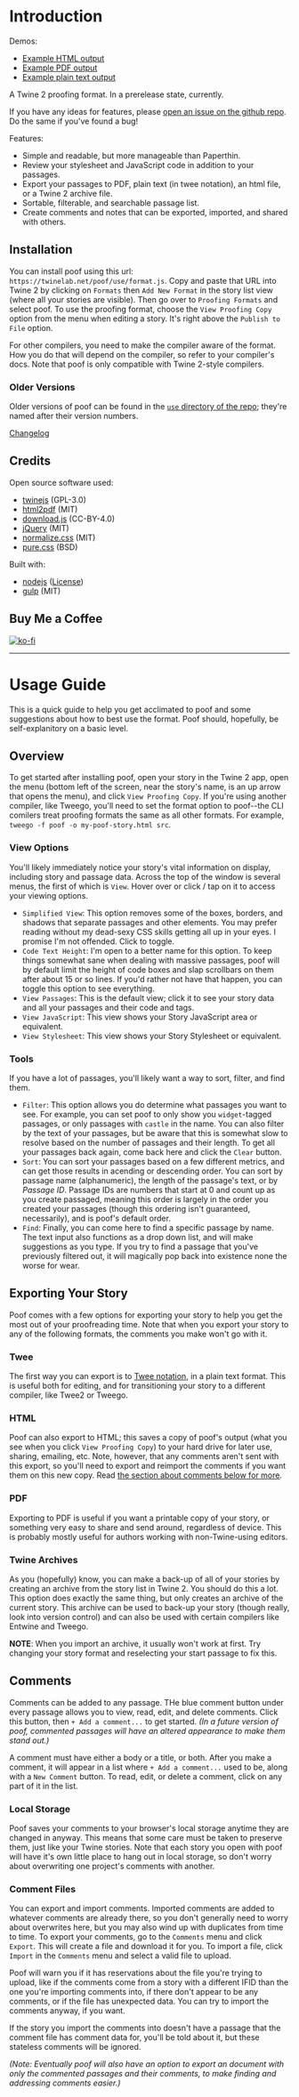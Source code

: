 # Introduction

Demos:  
- [Example HTML output](http://twinelab.net/poof/demo/)  
- [Example PDF output](http://twinelab.net/poof/demo/poof.pdf)  
- [Example plain text output](http://twinelab.net/poof/demo/poof.txt)

A Twine 2 proofing format. In a prerelease state, currently.

If you have any ideas for features, please [open an issue on the github repo](https://github.com/ChapelR/poof/issues/new). Do the same if you've found a bug!

Features:  
- Simple and readable, but more manageable than Paperthin.  
- Review your stylesheet and JavaScript code in addition to your passages.  
- Export your passages to PDF, plain text (in twee notation), an html file, or a Twine 2 archive file.  
- Sortable, filterable, and searchable passage list.  
- Create comments and notes that can be exported, imported, and shared with others.

## Installation

You can install poof using this url: `https://twinelab.net/poof/use/format.js`. Copy and paste that URL into Twine 2 by clicking on `Formats` then `Add New Format` in the story list view (where all your stories are visible). Then go over to `Proofing Formats` and select poof. To use the proofing format, choose the `View Proofing Copy` option from the menu when editing a story. It's right above the `Publish to File` option.

For other compilers, you need to make the compiler aware of the format. How you do that will depend on the compiler, so refer to your compiler's docs. Note that poof is only compatible with Twine 2-style compilers.

### Older Versions

Older versions of poof can be found in the [`use` directory of the repo](https://github.com/ChapelR/poof/tree/master/docs/use); they're named after their version numbers.

[Changelog](http://twinelab.net/poof/changelog.txt)

## Credits 

Open source software used:

- [twinejs](http://twinery.org/) (GPL-3.0)  
- [html2pdf](https://github.com/eKoopmans/html2pdf) (MIT)  
- [download.js](http://danml.com/download.html) (CC-BY-4.0)  
- [jQuery](https://jquery.com/) (MIT)  
- [normalize.css](https://necolas.github.io/normalize.css/) (MIT)  
- [pure.css](https://purecss.io/) (BSD)

Built with:

- [nodejs](https://nodejs.org/en/) ([License](https://raw.githubusercontent.com/nodejs/node/master/LICENSE))  
- [gulp](https://gulpjs.com/) (MIT)

## Buy Me a Coffee

[![ko-fi](https://www.ko-fi.com/img/donate_sm.png)](https://ko-fi.com/F1F8IC35)

---

# Usage Guide

This is a quick guide to help you get acclimated to poof and some suggestions about how to best use the format. Poof should, hopefully, be self-explanitory on a basic level.

## Overview

To get started after installing poof, open your story in the Twine 2 app, open the menu (bottom left of the screen, near the story's name, is an up arrow that opens the menu), and click `View Proofing Copy`.  If you're using another compiler, like Tweego, you'll need to set the format option to poof--the CLI comilers treat proofing formats the same as all other formats. For example, `tweego -f poof -o my-poof-story.html src`.

### View Options

You'll likely immediately notice your story's vital information on display, including story and passage data. Across the top of the window is several menus, the first of which is `View`. Hover over or click / tap on it to access your viewing options.

- `Simplified View`: This option removes some of the boxes, borders, and shadows that separate passages and other elements. You may prefer reading without my dead-sexy CSS skills getting all up in your eyes. I promise I'm not offended. Click to toggle.  
- `Code Text Height`: I'm open to a better name for this option. To keep things somewhat sane when dealing with massive passages, poof will by default limit the height of code boxes and slap scrollbars on them after about 15 or so lines. If you'd rather not have that happen, you can toggle this option to see everything.  
- `View Passages`: This is the default view; click it to see your story data and all your passages and their code and tags.  
- `View JavaScript`: This view shows your Story JavaScript area or equivalent.  
- `View Stylesheet`: This view shows your Story Stylesheet or equivalent.  

### Tools

If you have a lot of passages, you'll likely want a way to sort, filter, and find them.

- `Filter`: This option allows you do determine what passages you want to see. For example, you can set poof to only show you `widget`-tagged passages, or only passages with `castle` in the name. You can also filter by the text of your passages, but be aware that this is somewhat slow to resolve based on the number of passages and their length. To get all your passages back again, come back here and click the `Clear` button.  
- `Sort`: You can sort your passages based on a few different metrics, and can get those results in acending or descending order. You can sort by passage name (alphanumeric), the length of the passage's text, or by *Passage ID*. Passage IDs are numbers that start at 0 and count up as you create passaged, meaning this order is largely in the order you created your passages (though this ordering isn't guaranteed, necessarily), and is poof's default order.  
- `Find`: Finally, you can come here to find a specific passage by name. The text input also functions as a drop down list, and will make suggestions as you type. If you try to find a passage that you've previously filtered out, it will magically pop back into existence none the worse for wear.

## Exporting Your Story

Poof comes with a few options for exporting your story to help you get the most out of your proofreading time. Note that when you export your story to any of the following formats, the comments you make won't go with it.

### Twee

The first way you can export is to [Twee notation](https://twinery.org/cookbook/terms/terms_twee.html), in a plain text format. This is useful both for editing, and for transitioning your story to a different compiler, like Twee2 or Tweego.

### HTML

 Poof can also export to HTML; this saves a copy of poof's output (what you see when you click `View Proofing Copy`) to your hard drive for later use, sharing, emailing, etc. Note, however, that any comments aren't sent with this export, so you'll need to export and reimport the comments if you want them on this new copy. Read [the section about comments below for more](#comments).

### PDF

Exporting to PDF is useful if you want a printable copy of your story, or something very easy to share and send around, regardless of device. This is probably mostly useful for authors working with non-Twine-using editors.

### Twine Archives

As you (hopefully) know, you can make a back-up of all of your stories by creating an archive from the story list in Twine 2. You should do this a lot. This option does exactly the same thing, but only creates an archive of the current story. This archive can be used to back-up your story (though really, look into version control) and can also be used with certain compilers like Entwine and Tweego.

**NOTE**: When you import an archive, it usually won't work at first. Try changing your story format and reselecting your start passage to fix this.

## Comments

Comments can be added to any passage. THe blue comment button under every passage allows you to view, read, edit, and delete comments. Click this button, then `+ Add a comment...` to get started. *(In a future version of poof, commented passages will have an altered appearance to make them stand out.)*

A comment must have either a body or a title, or both. After you make a comment, it will appear in a list where `+ Add a comment...` used to be, along with a `New Comment` button. To read, edit, or delete a comment, click on any part of it in the list.

### Local Storage

Poof saves your comments to your browser's local storage anytime they are changed in anyway. This means that some care must be taken to preserve them, just like your Twine stories. Note that each story you open with poof will have it's own little place to hang out in local storage, so don't worry about overwriting one project's comments with another.

### Comment Files

You can export and import comments. Imported comments are added to whatever comments are already there, so you don't generally need to worry about overwrites here, but you may also wind up with duplicates from time to time. To export your comments, go to the `Comments` menu and click `Export`. This will create a file and download it for you. To import a file, click `Import` in the `Comments` menu and select a valid file to upload.

Poof will warn you if it has reservations about the file you're trying to upload, like if the comments come from a story with a different IFID than the one you're importing comments into, if there don't appear to be any comments, or if the file has unexpected data. You can try to import the comments anyway, if you want.

If the story you import the comments into doesn't have a passage that the comment file has comment data for, you'll be told about it, but these stateless comments will be ignored.

*(Note: Eventually poof will also have an option to export an document with only the commented passages and their comments, to make finding and addressing comments easier.)*

